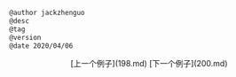 
```markdown
@author jackzhenguo
@desc
@tag
@version 
@date 2020/04/06
```
		     

<center>[上一个例子](198.md)    [下一个例子](200.md)</center>